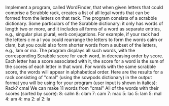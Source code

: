 Implement a program, called WordFinder, that when given letters that could comprise a Scrabble rack, creates a list of all legal words that can be formed from the letters on that rack. The program consists of a scrabble dictionary. Some particulars of the Scrabble dictionary: it only has words of length two or more, and it includes all forms of a word as separate entries, e.g., singular plus plural, verb conjugations.
For example, if your rack had the letters c m a l you could rearrange the letters to form the words calm or clam, but you could also form shorter words from a subset of the letters, e.g., lam or ma. 
The program displays all such words, with the corresponding Scrabble score for each word, in decreasing order by score. Each letter has a score associated with it, the score for a word is the sum of the scores of each letter in that word. For words with the same scrabble score, the words will appear in alphabetical order. Here are the results for a rack consisting of "cmal" (using the sowpods dictionary) in the output format you will be using for your program (user input is shown in italics):
Rack? cmal
We can make 11 words from "cmal"
All of the words with their scores (sorted by score):
8: calm
8: clam
7: cam
7: mac
5: lac
5: lam
5: mal
4: am
4: ma
2: al
2: la
